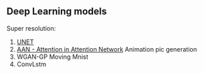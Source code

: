 ## Deep Learning models
Super resolution:
1. [UNET](https://arxiv.org/abs/1505.04597)
2. [AAN - Attention in Attention Network](https://arxiv.org/abs/2104.09497)
Animation pic generation
1. WGAN-GP
Moving Mnist
1. ConvLstm
